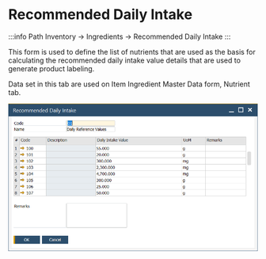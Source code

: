 # Recommended Daily Intake

:::info Path
Inventory → Ingredients → Recommended Daily Intake
:::

This form is used to define the list of nutrients that are used as the basis for calculating the recommended daily intake value details that are used to generate product labeling.

Data set in this tab are used on Item Ingredient Master Data form, Nutrient tab.

![Recommended Daily Intake](./media/recommended-daily-intake.png)
